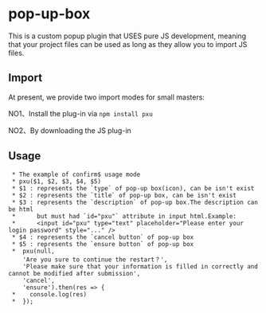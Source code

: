 # pop-up-box
This is a custom popup plugin that USES pure JS development, meaning that your project files can be used as long as they allow you to import JS files.

## Import
At present, we provide two import modes for small masters:

NO1、Install the plug-in via `npm install pxu`

NO2、By downloading the JS plug-in

## Usage
```
 * The example of confirm$ usage mode
 * pxu($1, $2, $3, $4, $5)
 * $1 : represents the `type` of pop-up box(icon), can be isn't exist
 * $2 : represents the `title` of pop-up box, can be isn't exist
 * $3 : represents the `description` of pop-up box.The description can be html
 *      but must had `id="pxu"` attribute in input html.Example:
 *      <input id="pxu" type="text" placeholder="Please enter your login password" style="..." />
 * $4 : represents the `cancel button` of pop-up box
 * $5 : represents the `ensure button` of pop-up box
 *  pxu(null,
    'Are you sure to continue the restart？',
    'Please make sure that your information is filled in correctly and cannot be modified after submission',
    'cancel',
    'ensure').then(res => {
 *    console.log(res)
 *  });
```
